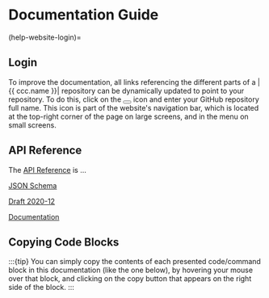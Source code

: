 # Documentation Guide

(help-website-login)=
## Login
To improve the documentation, all links referencing the different parts
of a |{{ ccc.name }}| repository can be dynamically updated to point to your repository.
To do this, click on the <button class="user-login-button btn btn-sm inline_icon pst-js-only" title="Login" aria-label="Login">
  <i class="fa-solid fa-user-gear fa-lg"></i>
</button> icon and enter your GitHub repository full name.
This icon is part of the website's navigation bar, which is located at the top-right corner of the page
on large screens, and in the menu on small screens.


## API Reference

The [API Reference](#api) is ...


[JSON Schema](https://json-schema.org/)

[Draft 2020-12](https://json-schema.org/draft/2020-12)

[Documentation](https://json-schema.org/understanding-json-schema)


## Copying Code Blocks

:::{tip}
You can simply copy the contents of each presented code/command block in this documentation
(like the one below), by hovering your mouse over that block, and clicking on the copy button
that appears on the right side of the block.
:::


